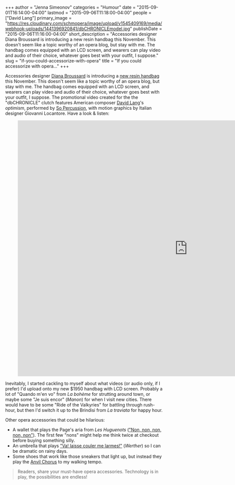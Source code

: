 +++
author = "Jenna Simeonov"
categories = "Humour"
date = "2015-09-01T16:14:00-04:00"
lastmod = "2015-09-06T11:18:00-04:00"
people = ["David Lang"]
primary_image = "https://res.cloudinary.com/schmopera/image/upload/v1545409169/media/webhook-uploads/1441396920841/dbCHRONICLEmodel.jpg"
publishDate = "2015-09-06T11:16:00-04:00"
short_description = "Accessories designer Diana Broussard is introducing a new resin handbag this November. This doesn&#039;t seem like a topic worthy of an opera blog, but stay with me. The handbag comes equipped with an LCD screen, and wearers can play video and audio of their choice, whatever goes best with your outfit, I suppose."
slug = "if-you-could-accessorize-with-opera"
title = "If you could accessorize with opera..."
+++

Accessories designer [Diana Broussard](http://www.dianabroussard.com/?page=collection) is introducing a [new resin handbag](http://www.gramophone.co.uk/classical-music-news/new-handbag-plays-contemporary-classical-music) this November. This doesn't seem like a topic worthy of an opera blog, but stay with me. The handbag comes equipped with an LCD screen, and wearers can play video and audio of their choice, whatever goes best with your outfit, I suppose. The promotional video created for the the "dbCHRONICLE" clutch features American composer [David Lang](http://www.schmopera.com/in-review-the-whisper-opera/)'s *optimism*, performed by [So Percussion](http://sopercussion.com/), with motion graphics by Italian designer Giovanni Locantore. Have a look & listen:

<figure data-type="video">
<iframe width="1080" height="813" src="https://www.youtube.com/embed/5t6frgCga1U" frameborder="0" allowfullscreen></iframe>
</figure>

Inevitably, I started cackling to myself about what videos (or audio only, if I prefer) I'd upload onto my new $1950 handbag with LCD screen. Probably a lot of "Quando m'en vo" from *La bohème* for strutting around town, or maybe some "Je suis encor" (*Manon*) for when I visit new cities. There would have to be some "Ride of the Valkyries" for battling through rush-hour, but then I'd switch it up to the Brindisi from *La traviata* for happy hour.

Other opera accessories that could be hilarious:

- A wallet that plays the Page's aria from *Les Huguenots* (["Non, non, non, non, non"](https://www.youtube.com/watch?v=VY1vK4GCjKU)). The first few "nons" might help me think twice at checkout before buying something silly.
- An umbrella that plays ["Va! laisse couler me larmes!"](https://www.youtube.com/watch?v=FZ2pr19p828) (*Werther*) so I can be dramatic on rainy days.
- Some shoes that work like those sneakers that light up, but instead they play the [Anvil Chorus](https://www.youtube.com/watch?v=QZN01_pAxro) to my walking tempo.

>Readers, share your must-have opera accessories. Technology is in play, the possibilities are endless!
